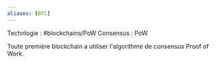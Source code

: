 ```yaml
---
aliases: [BTC]
---
```


Technlogie : #blockchains/PoW
Consensus : PoW

Toute première blockchain a utiliser l'algorithme de consensus Proof of Work.
